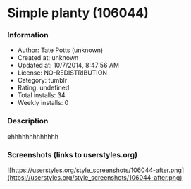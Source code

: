 # Simple planty (106044)

### Information
- Author: Tate Potts (unknown)
- Created at: unknown
- Updated at: 10/7/2014, 8:47:56 AM
- License: NO-REDISTRIBUTION
- Category: tumblr
- Rating: undefined
- Total installs: 34
- Weekly installs: 0


### Description
ehhhhhhhhhhhhh


### Screenshots (links to userstyles.org)
![https://userstyles.org/style_screenshots/106044-after.png](https://userstyles.org/style_screenshots/106044-after.png)


